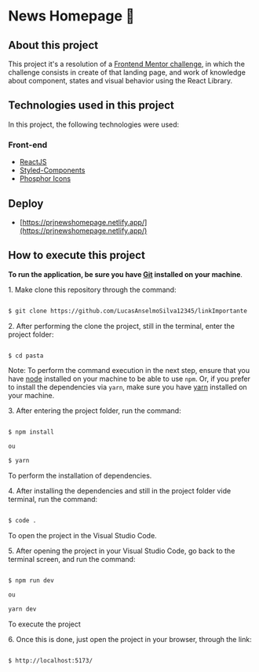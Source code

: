 # News Homepage 📰

## About this project

This project it's a resolution of a [Frontend Mentor challenge](https://www.frontendmentor.io/challenges/news-homepage-H6SWTa1MFl/hub), in which the challenge consists in create of that landing page, and work of knowledge about component, states and visual behavior using the React Library.

## Technologies used in this project

In this project, the following technologies were used:

### Front-end

- [ReactJS](https://pt-br.reactjs.org/)
- [Styled-Components](https://styled-components.com/)
- [Phosphor Icons](https://phosphoricons.com/)

## Deploy

- [https://prjnewshomepage.netlify.app/](https://prjnewshomepage.netlify.app/)


## How to execute this project

**To run the application, be sure you have [Git](https://git-scm.com/) installed on your machine**.

1. Make clone this repository through the command:

```sh

$ git clone https://github.com/LucasAnselmoSilva12345/linkImportante

```

2. After performing the clone the project, still in the terminal, enter the project folder:

```sh

$ cd pasta

```

Note: To perform the command execution in the next step, ensure that you have [node](https://nodejs.org/en/) installed on your machine to be able to use `npm`. Or, if you prefer to install the dependencies via `yarn`, make sure you have [yarn](https://yarnpkg.com/) installed on your machine.

3. After entering the project folder, run the command:

```sh

$ npm install

ou

$ yarn

```

To perform the installation of dependencies.

4. After installing the dependencies and still in the project folder vide terminal, run the command:

```sh

$ code .

```

To open the project in the Visual Studio Code.

5. After opening the project in your Visual Studio Code, go back to the terminal screen, and run the command:

```sh

$ npm run dev

ou

yarn dev

```

To execute the project

6. Once this is done, just open the project in your browser, through the link:

```sh

$ http://localhost:5173/

```
